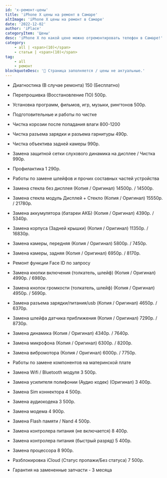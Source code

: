 ```yaml
---
id: 'x-ремонт-цены'
title: 'iPhone X цены на ремонт в Самаре'
altImage: 'iPhone X цены на ремонт в Самаре'
date: '2022-12-02'
author: 'iPlace'
categoryItem: 'Цены'
desc: 'iPhone X по какой цене можно отремонтировать телефон в Самаре!'
category:
    - all | <span>(10)</span>
    - статьи | <span>(10)</span>
tag:
    - all
    - ремонт
blockquoteDesc: '🪫 Страница заполняется / цены не актуальные.'
---
```


- Диагностика (В случае ремонта)	150 (Бесплатно)
- Перепрошивка (Восстановление ПО)	500р.
- Установка программ, фильмов, игр, музыки, рингтонов	500р.

- Подготовительные и работы по чистке	
- Чистка корозии после попадания влаги	800-1200
- Чистка разъема зарядки и разъема гарнитуры	490р.
- Чистка объектива задней камеры	990р.
- Замена защитной сетки слухового динамика на дисплее / Чистка	990р.
- Профилактика	1 290р.

- Работы по замене шлейфов и прочих составных частей устройства	
- Замена стекла без дисплея (Копия / Оригинал)	14500р. / 14500р.
- Замена стекла модуль Дисплей + Стекло (Копия / Оригинал)	15550р. / 21780р.

- Замена аккумулятора (батареи АКБ) (Копия / Оригинал)	4390р. / 5340р.
- Замена корпуса (Задней крышки) (Копия / Оригинал)	11350р. / 16830р.

- Замена камеры, передняя (Копия / Оригинал)	5800р. / 7450р.
- Замена камеры, задняя (Копия / Оригинал)	6950р. / 8170р.

- Ремонт функции Face ID	по запросу
- Замена кнопки включения (толкатель, шлейф) (Копия / Оригинал)	4990р. / 6980р.
- Замена кнопок громкости (толкатель, шлейф) (Копия / Оригинал)	4950р. / 5690р.
- Замена разъема зарядки/питания/usb (Копия / Оригинал)	4650р. / 6370р.
- Замена шлейфа датчика приближения (Копия / Оригинал)	7290р. / 8730р.

- Замена динамика (Копия / Оригинал)	4340р. / 7640р.
- Замена микрофона (Копия / Оригинал)	6300р. / 8200р.
- Замена вибромотора (Копия / Оригинал)	6000р. / 7750р.

- Работы по замене компонентов на материнской плате	
- Замена Wifi / Bluetooth модуля	3 500р.
- Замена усилителя полифонии (Аудио кодек) (Оригинал)	3 400р.
- Замена Sim коннектора 	4 500р.
- Замена аудиокодека 	3 500р.
- Замена модема	4 900р.
- Замена Flash памяти / Nand	4 500р.
- Замена контролера питания (не включается)	8 400р.
- Замена контролера питания (быстрый разряд)	5 400р.
- Замена процессора	8 900р.
- Разблокировка iCloud (Статус пропажи/Без статуса)	7 500р.

- Гарантия на замененные запчасти - 3 месяца
